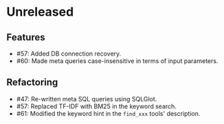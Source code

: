 # Unreleased

## Features

* #57: Added DB connection recovery.
* #60: Made meta queries case-insensitive in terms of input parameters.

## Refactoring

* #47: Re-written meta SQL queries using SQLGlot.
* #57: Replaced TF-IDF with BM25 in the keyword search.
* #61: Modified the keyword hint in the `find_xxx` tools' description.
